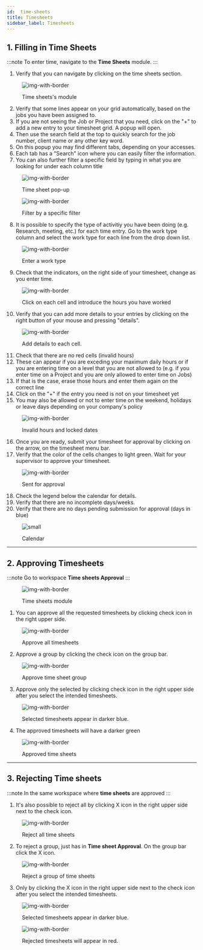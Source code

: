 ```yaml
---
id:  time-sheets
title: Timesheets
sidebar_label: Timesheets
---
```


## 1. Filling in Time Sheets

:::note 
To enter time, navigate to the **Time Sheets** module. 
:::

1. Verify that you can navigate by clicking on the time sheets section.

<figure>

![img-with-border](assets/timesheets/1-navigate-to-timesheet-module.png)
<figcaption>Time sheets's module</figcaption>
</figure>

2. Verify that some lines appear on your grid automatically, based on the jobs you have been assigned to.
3. If you are not seeing the Job or Project that you need, click on the "+" to add a new entry to your timesheet grid. A popup will open.
4. Then use the search field at the top to quickly search for the job number, client name or any other key word.
5. On this popup you may find different tabs, depending on your accesses.
6. Each tab has a "Search" icon where you can easily filter the information.
7. You can also further filter a specific field by typing in what you are looking for under each column title

<figure>

![img-with-border](assets/timesheets/2-adding-suggestions.png)
<figcaption>Time sheet pop-up</figcaption>
</figure>

<figure>

![img-with-border](assets/timesheets/3-searching-suggestions.png)
<figcaption>Filter by a specific filter</figcaption>
</figure>


8. It is possible to specify the type of activitiy you have been doing (e.g. Research, meeting, etc.) for each time entry. Go to the work type column and select the work type for each line from the drop down list.

<figure>

![img-with-border](assets/timesheets/4-selecting-work-type.png)
<figcaption>Enter a work type</figcaption>
</figure>

  
9. Check that the indicators, on the right side of your timesheet, change as you enter time.

<figure>

![img-with-border](assets/timesheets/5-update-calendar.png)
<figcaption> Click on each cell and introduce the hours you have worked</figcaption>
</figure>


10. Verify that you can add more details to your entries by clicking on the right button of your mouse and pressing "details". 

<figure>

![img-with-border](assets/timesheets/6-adding-details.png)
<figcaption>Add details to each cell.</figcaption>
</figure>



11. Check that there are no red cells (invalid hours)
12. These can appear if you are exceding your maximum daily hours or if you are entering time on a level that you are not allowed to (e.g. if you enter time on a Project and you are only allowed to enter time on Jobs)
13. If that is the case, erase those hours and enter them again on the correct line
14. Click on the "+" if the entry you need is not on your timesheet yet
15. You may also be allowed or not to enter time on the weekend, holidays or leave days depending on your company's policy 

<figure>

![img-with-border](assets/timesheets/7-error-on-timesheets.png)
<figcaption>Invalid hours and locked dates</figcaption>
</figure>
    

16. Once you are ready, submit your timesheet for approval by clicking on the arrow, on the timesheet menu bar.
17. Verify that the color of the cells changes to light green. Wait for your supervisor to approve your timesheet.

<figure>

![img-with-border](assets/timesheets/8-sending-for-approval.png)
<figcaption>Sent for approval</figcaption>
</figure>
    

18. Check the legend below the calendar for details. 
19. Verify that there are no incomplete days/weeks.
20. Verify that there are no days pending submission for approval (days in blue)

<figure>

![small](assets/timesheets/9-calendar-overview.png)
<figcaption>Calendar</figcaption>
</figure>


---

## 2. Approving Timesheets

:::note
Go to workspace **Time sheets Approval**
:::

<figure>

![img-with-border](/img/responses/timesheets_to_approve_response.png)
<figcaption>Time sheets module</figcaption>
</figure>

1. You can approve all the requested timesheets by clicking check icon in the right upper side.

<figure>

![img-with-border](/img/responses/timesheets_approve_all_response.png)
<figcaption>Approve all timesheets</figcaption>
</figure>

2. Approve a group by clicking the check icon on the group bar.

<figure>

![img-with-border](/img/responses/timesheets_approve_group_response.png)
<figcaption>Approve time sheet group</figcaption>
</figure>

3. Approve only the selected by clicking check icon in the right upper side after you select the intended  timesheets.

<figure>

![img-with-border](/img/responses/timesheets_approve_selected_response.png)
<figcaption>Selected timesheets appear in darker blue.</figcaption>
</figure>

4. The approved timesheets will have a darker green

<figure>

![img-with-border](/img/responses/timesheets_approved_response.png)
<figcaption>Approved time sheets</figcaption>
</figure>

---

## 3. Rejecting Time sheets

:::note
In the same workspace where **time sheets** are approved
:::

1. It's also possible to reject all by clicking X icon in the right upper side next to the check icon.

<figure>

![img-with-border](/img/responses/timesheets_reject_all_response.png)
<figcaption>Reject all time sheets</figcaption>
</figure>

2. To reject a group, just has in **Time sheet Approval**. On the group bar click the X icon.

<figure>

![img-with-border](/img/responses/timesheets_reject_group_response.png)
<figcaption>Reject a group of time sheets</figcaption>
</figure>

3. Only by clicking the X icon in the right upper side next to the check icon after you select the intended  timesheets.

<figure>

![img-with-border](/img/responses/timesheets_reject_selected_response.png)
<figcaption>Selected timesheets appear in darker blue.</figcaption>
</figure>

<figure>

![img-with-border](/img/responses/timesheets_rejected_response.png)
<figcaption>Rejected timesheets will appear in red.</figcaption>
</figure>